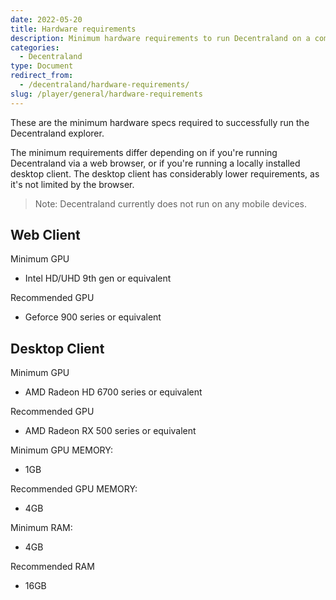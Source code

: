 ```yaml
---
date: 2022-05-20
title: Hardware requirements
description: Minimum hardware requirements to run Decentraland on a computer.
categories:
  - Decentraland
type: Document
redirect_from: 
  - /decentraland/hardware-requirements/
slug: /player/general/hardware-requirements
---
```


These are the minimum hardware specs required to successfully run the Decentraland explorer.

The minimum requirements differ depending on if you're running Decentraland via a web browser, or if you're running a locally installed desktop client. The desktop client has considerably lower requirements, as it's not limited by the browser.  

> Note: Decentraland currently does not run on any mobile devices.

## Web Client

Minimum GPU

- Intel HD/UHD 9th gen or equivalent

Recommended GPU

- Geforce 900 series or equivalent

## Desktop Client

Minimum GPU

- AMD Radeon HD 6700 series or equivalent

Recommended GPU

- AMD Radeon RX 500 series or equivalent

Minimum GPU MEMORY:

- 1GB

Recommended GPU MEMORY:

- 4GB

Minimum RAM:

- 4GB

Recommended RAM

- 16GB

